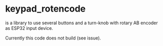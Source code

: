 # keypad_rotencode

is a library to use several buttons and a turn-knob with rotary AB encoder as ESP32 input device.

Currently this code does not build (see issue).

